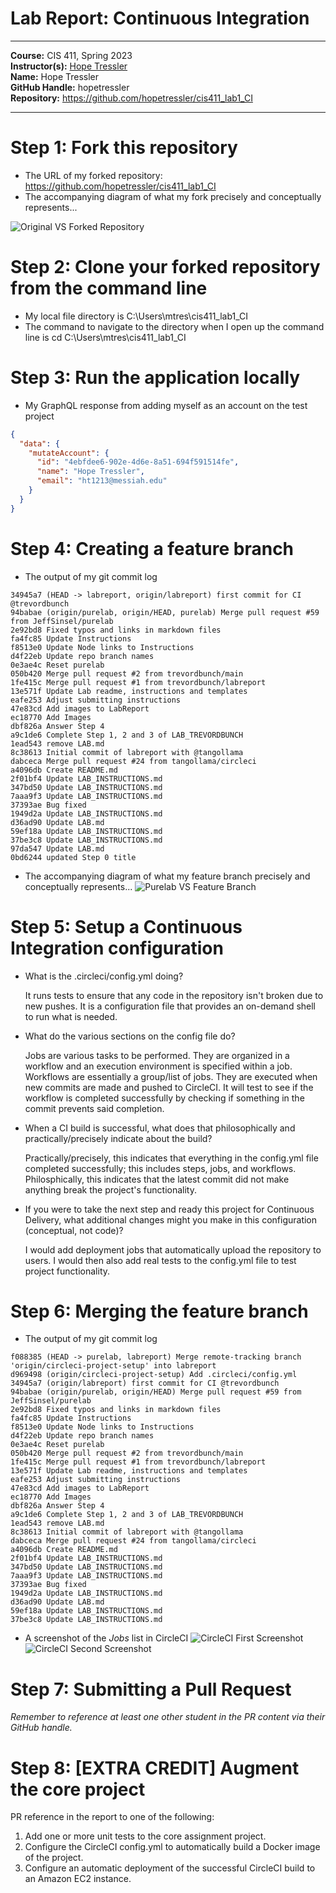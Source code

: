 # Lab Report: Continuous Integration
___
**Course:** CIS 411, Spring 2023  
**Instructor(s):** [Hope Tressler](https://github.com/hopetressler)  
**Name:** Hope Tressler  
**GitHub Handle:** hopetressler  
**Repository:** https://github.com/hopetressler/cis411_lab1_CI
___

# Step 1: Fork this repository
- The URL of my forked repository: https://github.com/hopetressler/cis411_lab1_CI
- The accompanying diagram of what my fork precisely and conceptually represents...

![Original VS Forked Repository](../assets/purelab_vs_forked.png)


# Step 2: Clone your forked repository from the command line  
- My local file directory is C:\Users\mtres\cis411_lab1_CI
- The command to navigate to the directory when I open up the command line is cd C:\Users\mtres\cis411_lab1_CI

# Step 3: Run the application locally
- My GraphQL response from adding myself as an account on the test project
``` json
{
  "data": {
    "mutateAccount": {
      "id": "4ebfdee6-902e-4d6e-8a51-694f591514fe",
      "name": "Hope Tressler",
      "email": "ht1213@messiah.edu"
    }
  }
}
```

# Step 4: Creating a feature branch
- The output of my git commit log
```
34945a7 (HEAD -> labreport, origin/labreport) first commit for CI @trevordbunch
94babae (origin/purelab, origin/HEAD, purelab) Merge pull request #59 from JeffSinsel/purelab
2e92bd8 Fixed typos and links in markdown files
fa4fc85 Update Instructions
f8513e0 Update Node links to Instructions
d4f22eb Update repo branch names
0e3ae4c Reset purelab
050b420 Merge pull request #2 from trevordbunch/main
1fe415c Merge pull request #1 from trevordbunch/labreport
13e571f Update Lab readme, instructions and templates
eafe253 Adjust submitting instructions
47e83cd Add images to LabReport
ec18770 Add Images
dbf826a Answer Step 4
a9c1de6 Complete Step 1, 2 and 3 of LAB_TREVORDBUNCH
1ead543 remove LAB.md
8c38613 Initial commit of labreport with @tangollama
dabceca Merge pull request #24 from tangollama/circleci
a4096db Create README.md
2f01bf4 Update LAB_INSTRUCTIONS.md
347bd50 Update LAB_INSTRUCTIONS.md
7aaa9f3 Update LAB_INSTRUCTIONS.md
37393ae Bug fixed
1949d2a Update LAB_INSTRUCTIONS.md
d36ad90 Update LAB.md
59ef18a Update LAB_INSTRUCTIONS.md
37be3c8 Update LAB_INSTRUCTIONS.md
97da547 Update LAB.md
0bd6244 updated Step 0 title
```
- The accompanying diagram of what my feature branch precisely and conceptually represents...
![Purelab VS Feature Branch](../assets/purelab_vs_feature_branch.png)

# Step 5: Setup a Continuous Integration configuration
- What is the .circleci/config.yml doing?  

  It runs tests to ensure that any code in the repository isn't broken due to new pushes. It is a configuration file that provides an on-demand shell to run what is needed. 

- What do the various sections on the config file do?  
   
  Jobs are various tasks to be performed. They are organized in a workflow and an execution environment is specified within a job. Workflows are essentially a group/list of jobs. They are executed when new commits are made and pushed to CircleCI. It will test to see if the workflow is completed successfully by checking if something in the commit prevents said completion. 


- When a CI build is successful, what does that philosophically and practically/precisely indicate about the build?  
   
  Practically/precisely, this indicates that everything in the config.yml file completed successfully; this includes steps, jobs, and workflows. Philosphically, this indicates that the latest commit did not make anything break the project's functionality. 

- If you were to take the next step and ready this project for Continuous Delivery, what additional changes might you make in this configuration (conceptual, not code)?  
   
   I would add deployment jobs that automatically upload the repository to users. I would then also add real tests to the config.yml file to test project functionality.

# Step 6: Merging the feature branch
* The output of my git commit log
```
f088385 (HEAD -> purelab, labreport) Merge remote-tracking branch 'origin/circleci-project-setup' into labreport
d969498 (origin/circleci-project-setup) Add .circleci/config.yml
34945a7 (origin/labreport) first commit for CI @trevordbunch
94babae (origin/purelab, origin/HEAD) Merge pull request #59 from JeffSinsel/purelab
2e92bd8 Fixed typos and links in markdown files
fa4fc85 Update Instructions
f8513e0 Update Node links to Instructions
d4f22eb Update repo branch names
0e3ae4c Reset purelab
050b420 Merge pull request #2 from trevordbunch/main
1fe415c Merge pull request #1 from trevordbunch/labreport
13e571f Update Lab readme, instructions and templates
eafe253 Adjust submitting instructions
47e83cd Add images to LabReport
ec18770 Add Images
dbf826a Answer Step 4
a9c1de6 Complete Step 1, 2 and 3 of LAB_TREVORDBUNCH
1ead543 remove LAB.md
8c38613 Initial commit of labreport with @tangollama
dabceca Merge pull request #24 from tangollama/circleci
a4096db Create README.md
2f01bf4 Update LAB_INSTRUCTIONS.md
347bd50 Update LAB_INSTRUCTIONS.md
7aaa9f3 Update LAB_INSTRUCTIONS.md
37393ae Bug fixed
1949d2a Update LAB_INSTRUCTIONS.md
d36ad90 Update LAB.md
59ef18a Update LAB_INSTRUCTIONS.md
37be3c8 Update LAB_INSTRUCTIONS.md

```

* A screenshot of the _Jobs_ list in CircleCI
![CircleCI First Screenshot](../assets/circleci1.png)
![CircleCI Second Screenshot](../assets/circleci2.png)

# Step 7: Submitting a Pull Request
_Remember to reference at least one other student in the PR content via their GitHub handle._



# Step 8: [EXTRA CREDIT] Augment the core project
PR reference in the report to one of the following:
1. Add one or more unit tests to the core assignment project. 
2. Configure the CircleCI config.yml to automatically build a Docker image of the project.
3. Configure an automatic deployment of the successful CircleCI build to an Amazon EC2 instance.